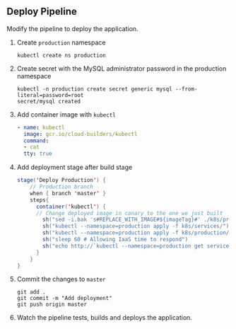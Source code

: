 Deploy Pipeline
------

Modify the pipeline to deploy the application.

1. Create `production` namespace
    ```
    kubectl create ns production
    ```

1. Create secret with the MySQL administrator password in the production namespace

    ```
    kubectl -n production create secret generic mysql --from-literal=password=root
    secret/mysql created
    ```

1. Add container image with `kubectl`

    ```yaml
    - name: kubectl
      image: gcr.io/cloud-builders/kubectl
      command:
      - cat
      tty: true
    ```

1. Add deployment stage after build stage

    ```java
    stage('Deploy Production') {
        // Production branch
        when { branch 'master' }
        steps{
          container('kubectl') {
          // Change deployed image in canary to the one we just built
            sh("sed -i.bak 's#REPLACE_WITH_IMAGE#${imageTag}#' ./k8s/production/*.yaml")
            sh("kubectl --namespace=production apply -f k8s/services/")
            sh("kubectl --namespace=production apply -f k8s/production/")
            sh("sleep 60 # Allowing IaaS time to respond")
            sh("echo http://`kubectl --namespace=production get service/${feSvcName} -o jsonpath='{.status.loadBalancer.ingress[0].ip}'` > ${feSvcName}")
          }
        }
    }
    ```

1. Commit the changes to `master`

    ```
    git add .
    git commit -m "Add deployment"
    git push origin master
    ```

1. Watch the pipeline tests, builds and deploys the application.
